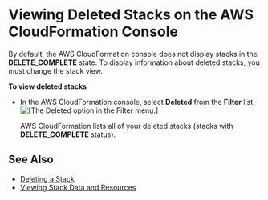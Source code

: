 # Viewing Deleted Stacks on the AWS CloudFormation Console<a name="cfn-console-view-deleted-stacks"></a>

By default, the AWS CloudFormation console does not display stacks in the **DELETE\_COMPLETE** state\. To display information about deleted stacks, you must change the stack view\.

**To view deleted stacks**
+ In the AWS CloudFormation console, select **Deleted** from the **Filter** list\.  
![\[The Deleted option in the Filter menu.\]](http://docs.aws.amazon.com/AWSCloudFormation/latest/UserGuide/images/cfn-console-view-deleted-stack-setting.png)

  AWS CloudFormation lists all of your deleted stacks \(stacks with **DELETE\_COMPLETE** status\)\.

## See Also<a name="w3ab2c15c13c29b7"></a>
+ [Deleting a Stack](cfn-console-delete-stack.md)
+ [Viewing Stack Data and Resources](cfn-console-view-stack-data-resources.md)